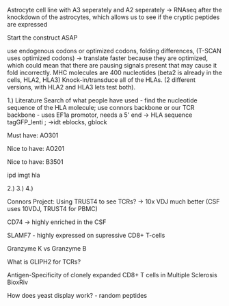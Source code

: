 Astrocyte cell line with A3 seperately and A2 seperately -> RNAseq after the knockdown of the astrocytes, which allows us to see if the cryptic peptides are expressed 

Start the construct ASAP

use endogenous codons or optimized codons, folding differences, (T-SCAN uses optimized codons) -> translate faster because they are optimized, which could mean that there are pausing signals present that may cause it fold incorrectly. MHC molecules are 400 nucleotides (beta2 is already in the cells, HLA2, HLA3) Knock-in/transduce all of the HLAs. (2 different versions, with HLA2 and HLA3 lets test both). 


1.) Literature Search of what people have used - find the nucleotide sequence of the HLA molecule; use connors backbone or our TCR backbone - uses EF1a promotor, needs a 5' end -> HLA sequence tagGFP_lenti ; ->idt eblocks, gblock


Must have: AO301

Nice to have: AO201

Nice to have: B3501

ipd imgt hla

2.)
3.)
4.)












Connors Project:
Using TRUST4 to see TCRs? -> 10x VDJ much better  (CSF uses 10VDJ, TRUST4 for PBMC)

CD74 -> highly enriched in the CSF

SLAMF7 - highly expressed on supressive CD8+ T-cells

Granzyme K vs Granzyme B 

What is GLIPH2 for TCRs?

Antigen-Specificity of clonely expanded CD8+ T cells in Multiple Sclerosis BioxRiv

How does yeast display work? - random peptides


